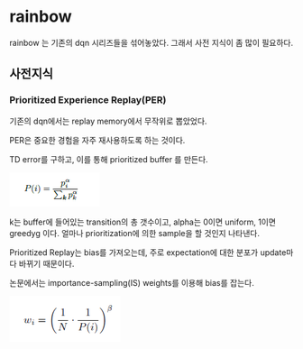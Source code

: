 # rainbow

rainbow 는 기존의 dqn 시리즈들을 섞어놓았다. 그래서 사전 지식이 좀 많이 필요하다. 

## 사전지식

### Prioritized Experience Replay(PER)

기존의 dqn에서는 replay memory에서 무작위로 뽑았었다. 

PER은 중요한 경험을 자주 재사용하도록 하는 것이다.

TD error를 구하고, 이를 통해 prioritized buffer 를 만든다.

![1](./1.PNG)

k는 buffer에 들어있는 transition의 총 갯수이고, alpha는 0이면 uniform, 1이면 greedyg 이다. 얼마나 prioritization에 의한 sample을 할 것인지 나타낸다.



Prioritized Replay는  bias를 가져오는데, 주로 expectation에 대한 분포가 update마다 바뀌기 때문이다.

논문에서는 importance-sampling(IS) weights를 이용해 bias를 잡는다.

![2](./2.PNG)